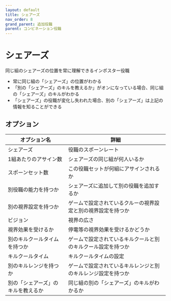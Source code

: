 ```yaml
---
layout: default
title: シェアーズ
nav_order: 8
grand_parent: 追加役職
parent: コンビネーション役職
---
```


# シェアーズ

同じ組のシェアーズの位置を常に理解できるインポスター役職<br>
- 常に同じ組の「シェアーズ」の位置がわかる
- 「別の「シェアーズ」のキルを教えるか」がオンになっている場合、同じ組の「シェアーズ」のキルがわかる
- 「シェアーズ」の役職が変化し失われた場合、別の「シェアーズ」は上記の情報を知ることができる

## オプション

|  オプション名 |  詳細  |
| ---- | ---- |
|  シェアーズ  | 役職のスポーンレート |
|  1組あたりのアサイン数  | シェアーズの同じ組が何人いるか |
|  スポーンセット数  | この役職セットが何組にアサインされるか |
|  別役職の能力を持つか  | シェアーズに追加して別の役職を追加するか |
|  別の視界設定を持つか  | ゲームで設定されているクルーの視界設定と別の視界設定を持つか  |
|  ビジョン  |  視界の広さ  |
|  視界効果を受けるか  |  停電等の視界効果を受けるかどうか  |
|  別のキルクールタイムを持つか  | ゲームで設定されているキルクールと別のキルクール設定を持つか |
|  キルクールタイム  |  キルクールタイムの設定  |
|  別のキルレンジを持つか  |  ゲームで設定されているキルレンジと別のキルレンジ設定を持つか  |
|  別の「シェアーズ」のキルを教えるか  |  同じ組の別の「シェアーズ」のキルがわかるか  |

